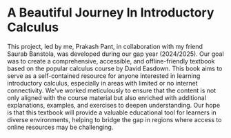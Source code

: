 # A Beautiful Journey In Introductory Calculus
This project, led by me, Prakash Pant, in collaboration with my friend Saurab Banstola, was developed during our gap year (2024/2025). Our goal was to create a comprehensive, accessible, and offline-friendly textbook based on the popular calculus course by David Easdown. This book aims to serve as a self-contained resource for anyone interested in learning introductory calculus, especially in areas with limited or no internet connectivity. We've worked meticulously to ensure that the content is not only aligned with the course material but also enriched with additional explanations, examples, and exercises to deepen understanding. Our hope is that this textbook will provide a valuable educational tool for learners in diverse environments, helping to bridge the gap in regions where access to online resources may be challenging.
